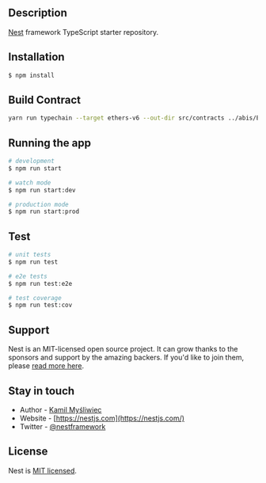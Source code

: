 ## Description

[Nest](https://github.com/nestjs/nest) framework TypeScript starter repository.

## Installation

```bash
$ npm install
```

## Build Contract

```bash
yarn run typechain --target ethers-v6 --out-dir src/contracts ../abis/ERC20.sol/ERC20.json ../abis/OGUOGU.sol/OGUOGU.json
```

## Running the app

```bash
# development
$ npm run start

# watch mode
$ npm run start:dev

# production mode
$ npm run start:prod
```

## Test

```bash
# unit tests
$ npm run test

# e2e tests
$ npm run test:e2e

# test coverage
$ npm run test:cov
```

## Support

Nest is an MIT-licensed open source project. It can grow thanks to the sponsors and support by the amazing backers. If you'd like to join them, please [read more here](https://docs.nestjs.com/support).

## Stay in touch

- Author - [Kamil Myśliwiec](https://kamilmysliwiec.com)
- Website - [https://nestjs.com](https://nestjs.com/)
- Twitter - [@nestframework](https://twitter.com/nestframework)

## License

Nest is [MIT licensed](LICENSE).
